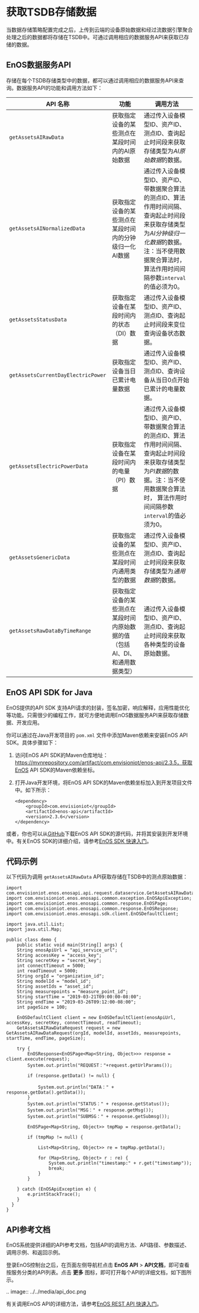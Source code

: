 # 获取TSDB存储数据

当数据存储策略配置完成之后，上传到云端的设备原始数据和经过流数据引擎聚合处理之后的数据都将存储在TSDB中。可通过调用相应的数据服务API来获取已存储的数据。

## EnOS数据服务API

存储在每个TSDB存储类型中的数据，都可以通过调用相应的数据服务API来查询。数据服务API的功能和调用方法如下：

| API 名称                           | 功能                                                         | 调用方法                                                     |
| ---------------------------------- | ------------------------------------------------------------ | ------------------------------------------------------------ |
| `getAssetsAIRawData`               | 获取指定设备的某些测点在某段时间内的AI原始数据               | 通过传入设备模型ID、资产ID、测点ID、查询起止时间段来获取存储类型为*AI原始数据*的数据。 |
| `getAssetsAINormalizedData`        | 获取指定设备的某些测点在某段时间内的分钟级归一化AI数据       | 通过传入设备模型ID、资产ID、带数据聚合算法的测点ID、算法作用时间间隔、查询起止时间段来获取存储类型为*AI分钟级归一化数据*的数据。注：当不使用数据聚合算法时， 算法作用时间间隔参数`interval`的值必须为0。 |
| `getAssetsStatusData`              | 获取指定设备在某段时间内的状态（DI）数据                     | 通过传入设备模型ID、资产ID、测点ID、查询起止时间段来变位查询设备状态数据。 |
| `getAssetsCurrentDayElectricPower` | 获取指定设备当日已累计电量数据                               | 通过传入设备模型ID、资产ID、测点ID、查询设备从当日0点开始已累计的电量数据。 |
| `getAssetsElectricPowerData`       | 获取指定设备在某段时间内的电量（PI）数据                     | 通过传入设备模型ID、资产ID、带数据聚合算法的测点ID、算法作用时间间隔、查询起止时间段来获取存储类型为*PI数据*的数据。注：当不使用数据聚合算法时， 算法作用时间间隔参数`interval`的值必须为0。 |
| `getAssetsGenericData`             | 获取指定设备的某些测点在某段时间内通用类型的数据             | 通过传入设备模型ID、资产ID、测点ID、查询起止时间段来获取存储类型为*通用数据*的数据。 |
| `getAssetsRawDataByTimeRange`      | 获取指定设备的某些测点在某段时间内原始数据的值（包括AI、DI、和通用数据类型） | 通过传入设备模型ID、资产ID、测点ID、查询起止时间段来获取各种类型的设备原始数据。 |



## EnOS API SDK for Java

EnOS提供的API SDK 支持API请求的封装，签名加密，响应解释，应用性能优化等功能。只需很少的编程工作，就可方便地调用EnOS数据服务API来获取存储数据、开发应用。

你可以通过在Java开发项目的 `pom.xml` 文件中添加Maven依赖来安装EnOS API SDK。具体步骤如下：

1. 访问EnOS API SDK的Maven仓库地址：https://mvnrepository.com/artifact/com.envisioniot/enos-api/2.3.5，获取EnOS API SDK的Maven依赖坐标。

2. 打开Java开发环境，将EnOS API SDK的Maven依赖坐标加入到开发项目文件中。如下所示：

   ```
   <dependency>
       <groupId>com.envisioniot</groupId>
       <artifactId>enos-api</artifactId>
       <version>2.3.6</version>
   </dependency>
   ```

或者，你也可以从[GitHub](https://github.com/EnvisionIot/enos-api-sdk-java)下载EnOS API SDK的源代码，并将其安装到开发环境中。有关EnOS SDK的详细介绍，请参考[EnOS SDK 快速入门](https://www.envisioniot.com/docs/app-development/zh_CN/latest/gettingstarted_sdk.html)。

## 代码示例

以下代码为调用 `getAssetsAIRawData` API获取存储在TSDB中的测点原始数据：

```
import com.envisioniot.enos.enosapi.api.request.dataservice.GetAssetsAIRawDataRequest;
import com.envisioniot.enos.enosapi.common.exception.EnOSApiException;
import com.envisioniot.enos.enosapi.common.response.EnOSPage;
import com.envisioniot.enos.enosapi.common.response.EnOSResponse;
import com.envisioniot.enos.enosapi.sdk.client.EnOSDefaultClient;

import java.util.List;
import java.util.Map;

public class demo {
    public static void main(String[] args) {
    String enosApiUrl = "api_service_url";
    String accessKey = "access_key";
    String secretKey = "secret_key";
    int connectTimeout = 5000;
    int readTimeout = 5000;
    String orgId = "organization_id";
    String modelId = "model_id";
    String assetIds = "asset_id";
    String measurepoints = "measure_point_id";
    String startTime = "2019-03-21T09:00:00-08:00";
    String endTime = "2019-03-26T09:12:00-08:00";
    int pageSize = 100;

    EnOSDefaultClient client = new EnOSDefaultClient(enosApiUrl, accessKey, secretKey, connectTimeout, readTimeout);
    GetAssetsAIRawDataRequest request = new GetAssetsAIRawDataRequest(orgId, modelId, assetIds, measurepoints, startTime, endTime, pageSize);

    try {
        EnOSResponse<EnOSPage<Map<String, Object>>> response = client.execute(request);
        System.out.println("REQUEST："+request.getUrlParams());

        if (response.getData() != null) {

            System.out.println("DATA：" + response.getData().getData());
        }
        System.out.println("STATUS：" + response.getStatus());
        System.out.println("MSG：" + response.getMsg());
        System.out.println("SUBMSG：" + response.getSubmsg());

        EnOSPage<Map<String, Object>> tmpMap = response.getData();

        if (tmpMap != null) {

            List<Map<String, Object>> re = tmpMap.getData();

            for (Map<String, Object> r : re) {
                System.out.println("timestamp:" + r.get("timestamp"));
                break;
            }
        }

    } catch (EnOSApiException e) {
        e.printStackTrace();
    }
  }
}
```

## API参考文档

EnOS系统提供详细的API参考文档，包括API的调用方法、API路径、参数描述、调用示例、和返回示例。

登录EnOS控制台之后，在页面左侧导航栏点击 **EnOS API** > **API文档**，即可查看按服务分类的API列表。点击 **更多** 图标，即可打开每个API的详细文档，如下图所示。

.. image:: ../../media/api_doc.png

有关调用EnOS API的详细方法，请参考[EnOS REST API 快速入门](/docs/app-development/zh_CN/latest/gettingstarted_api.html)。

<!--end-->

